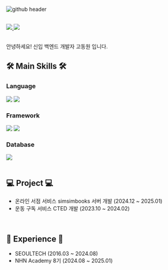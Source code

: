 <!-- Header -->
![github header](https://github.com/user-attachments/assets/0d5e57a7-3eea-4a22-b97e-f1b7cd4d7874)
<br><br>

<!-- Contact -->
<a href="https://elephantfish.tistory.com/">
        <img src="https://img.shields.io/badge/Tistory-000000?style=flat-square&logo=Tistory&logoColor=white"> 
</a>
<a href="mailto:dw9706@gmail.com" target="_blank">
  <img src="https://img.shields.io/badge/dw9706@gmail.com-EA4335?style=flat-square&logo=Gmail&logoColor=white"/>
</a>
<br><br>

<!-- Introductuce -->
안녕하세요! 신입 백엔드 개발자 고동원 입니다.
<!-- 저는...<br><br>
**목표를 설정하고, 이를 달성하기 위한 현실적인 방법을 고민하며 해결해 나가는 과정을 좋아합니다.**    
- 그 과정에서, 새로운 지식을 배우는데 망설이지 않습니다.<br>
- 그 과정에서, 팀원의 의견을 경청하는 것을 중요하게 여기며 업무 외적으로도 좋은 관계를 유지하고자 합니다.
- 그 과정에서, '왜(Why)'라는 질문을 통해 상황과 문제를 분석하여 결정을 내립니다.<br>

<b>개발자로서 더 나은 판단을 내리기 위해 지속적으로 성장하고자 합니다.</b><br> 
- 성장하기 위해, 각 프로젝트가 끝난 후 회고를 진행하며, 같은 실수를 반복하지 않도록 노력합니다. 또한 그 과정을 기록하여 배움을 남깁니다.<br>
- 성장하기 위해, 문제 상황이나 학습 내용을 꾸준히 기록하고 공유하는 습관을 만들어가고 있습니다.<br> <br> -->
  



## 🛠 Main Skills 🛠



        
### Language
<div>
        <img src="https://img.shields.io/badge/java-%23ED8B00.svg?style=flat&logo=openjdk&logoColor=white">
        <img src="https://img.shields.io/badge/python-3670A0?style=flat&logo=python&logoColor=ffdd54">        
</div>

### Framework
<div>
        <img src="https://img.shields.io/badge/Spring Boot-6DB33F?style=flat&logo=springboot&logoColor=white"/>
        <img src="https://img.shields.io/badge/Hibernate-59666C?style=flat&logo=Hibernate&logoColor=white"/>
</div>

### Database
<div>
<img src="https://img.shields.io/badge/MySQL-4479A1?style=flat&logo=MySQL&logoColor=white"/>
        
</div>
<br>



## 💻 Project 💻
- 온라인 서점 서비스 simsimbooks 서버 개발 (2024.12 ~ 2025.01)
- 운동 구독 서비스 CTED 개발 (2023.10 ~ 2024.02)
<br>

## 💪 Experience 💪
- SEOULTECH (2016.03 ~ 2024.08)
- NHN Academy 8기 (2024.08 ~ 2025.01)
<br>
